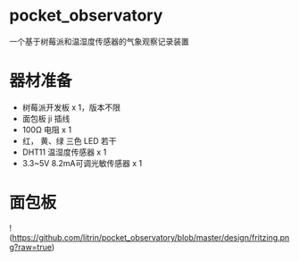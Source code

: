 # pocket_observatory
一个基于树莓派和温湿度传感器的气象观察记录装置
# 器材准备
 - 树莓派开发板 x 1，版本不限
 - 面包板 ji 插线
 - 100Ω 电阻 x 1
 - 红， 黄、绿 三色 LED 若干
 - DHT11 温湿度传感器 x 1
 - 3.3~5V 8.2mA可调光敏传感器 x 1
 
# 面包板
!(https://github.com/litrin/pocket_observatory/blob/master/design/fritzing.png?raw=true)
